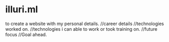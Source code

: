 # illuri.ml
to create a website with my personal details.
//career details
//technologies worked on.
//technologies i can able to work or took training on.
//future focus 
//Goal ahead.
